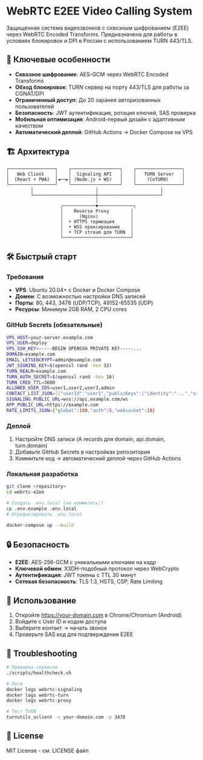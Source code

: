 # WebRTC E2EE Video Calling System

Защищенная система видеозвонков с сквозным шифрованием (E2EE) через WebRTC Encoded Transforms. Предназначена для работы в условиях блокировок и DPI в России с использованием TURN 443/TLS.

## 🔐 Ключевые особенности

- **Сквозное шифрование**: AES-GCM через WebRTC Encoded Transforms
- **Обход блокировок**: TURN сервер на порту 443/TLS для работы за CGNAT/DPI
- **Ограниченный доступ**: До 20 заранее авторизованных пользователей
- **Безопасность**: JWT аутентификация, ротация ключей, SAS проверка
- **Мобильная оптимизация**: Android-первый дизайн с адаптивным качеством
- **Автоматический деплой**: GitHub Actions → Docker Compose на VPS

## 🏗️ Архитектура

```
┌─────────────────┐    ┌──────────────────┐    ┌─────────────────┐
│   Web Client    │    │  Signaling API   │    │   TURN Server   │
│  (React + PWA)  │◄──►│ (Node.js + WS)   │    │    (CoTURN)     │
└─────────────────┘    └──────────────────┘    └─────────────────┘
         │                       │                       │
         └───────────────────────┼───────────────────────┘
                                 │
                    ┌────────────▼─────────────┐
                    │    Reverse Proxy        │
                    │      (Nginx)            │
                    │  • HTTPS термеация      │
                    │  • WSS проксирование    │
                    │  • TCP stream для TURN  │
                    └─────────────────────────┘
```

## 🛠️ Быстрый старт

### Требования
- **VPS**: Ubuntu 20.04+ с Docker и Docker Compose
- **Домен**: С возможностью настройки DNS записей
- **Порты**: 80, 443, 3478 (UDP/TCP), 49152-65535 (UDP)
- **Ресурсы**: Минимум 2GB RAM, 2 CPU cores

### GitHub Secrets (обязательные)

```bash
VPS_HOST=your-server.example.com
VPS_USER=deploy
VPS_SSH_KEY=-----BEGIN OPENSSH PRIVATE KEY-----...
DOMAIN=example.com
EMAIL_LETSENCRYPT=admin@example.com
JWT_SIGNING_KEY=$(openssl rand -hex 32)
TURN_REALM=example.com
TURN_AUTH_SECRET=$(openssl rand -hex 16)
TURN_CRED_TTL=3600
ALLOWED_USER_IDS=user1,user2,user3,admin
CONTACT_LIST_JSON=[{"userId":"user1","publicKeys":{"identity":"...","signedPreKey":"...","signature":"..."}}]
SIGNALING_PUBLIC_URL=wss://api.example.com/ws
APP_PUBLIC_URL=https://example.com
RATE_LIMITS_JSON={"global":100,"auth":5,"websocket":10}
```

### Деплой

1. Настройте DNS записи (A records для domain, api.domain, turn.domain)
2. Добавьте GitHub Secrets в настройках репозитория
3. Коммитьте код → автоматический деплой через GitHub Actions

### Локальная разработка

```bash
git clone <repository>
cd webrtc-e2ee

# Создать .env.local (не коммитить!)
cp .env.example .env.local
# Отредактировать .env.local

docker-compose up --build
```

## 🔒 Безопасность

- **E2EE**: AES-256-GCM с уникальными ключами на кадр
- **Ключевой обмен**: X3DH-подобный протокол через WebCrypto
- **Аутентификация**: JWT токены с TTL 30 минут
- **Сетевая безопасность**: TLS 1.3, HSTS, CSP, Rate Limiting

## 📱 Использование

1. Откройте https://your-domain.com в Chrome/Chromium (Android)
2. Войдите с User ID и кодом доступа
3. Выберите контакт → начать звонок
4. Проверьте SAS код для подтверждения E2EE

## 🐛 Troubleshooting

```bash
# Проверка сервисов
./scripts/healthcheck.sh

# Логи
docker logs webrtc-signaling
docker logs webrtc-turn
docker logs webrtc-proxy

# Тест TURN
turnutils_uclient -v your-domain.com -p 3478
```

## 📄 License

MIT License - см. LICENSE файл
